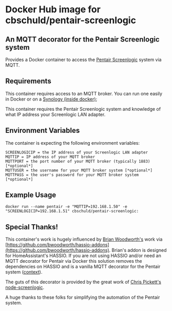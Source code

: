 # Docker Hub image for cbschuld/pentair-screenlogic

## An MQTT decorator for the Pentair Screenlogic system

Provides a Docker container to access the [Pentair Screenlogic](https://www.pentair.com/en/products/pool-spa-equipment/pool-automation/screenlogic2_interfaceforintellitouchandeasytouchautomationsystems.html) system via MQTT.

## Requirements

This container requires access to an MQTT broker.  You can run one easily in Docker or on a [Synology (inside docker)](https://chrisschuld.com/2020/08/installing-mqtt-broker-on-synology/);

This container requires the Pentair Screenlogic system and knowledge of what IP address your Screenlogic LAN adapter.

## Environment Variables

The container is expecting the following environment variables:

    SCREENLOGICIP = the IP address of your Screenlogic LAN adapter
    MQTTIP = IP address of your MQTT broker
    MQTTPORT = the port number of your MQTT broker (typically 1883) [*optional*]
    MQTTUSER = the username for your MQTT broker system [*optional*]
    MQTTPASS = the user's password for your MQTT broker system [*optional*]

## Example Usage

```shell
docker run --name pentair -e "MQTTIP=192.168.1.50" -e "SCREENLOGICIP=192.168.1.51" cbschuld/pentair-screenlogic:
```

## Special Thanks!

This container's work is hugely influenced by [Brian Woodworth's](https://github.com/bwoodworth) work via [https://github.com/bwoodworth/hassio-addons](https://github.com/bwoodworth/hassio-addons).  Brian's addon is designed for HomeAssistant's HASSIO.  If you are not using HASSIO and/or need an MQTT decorator for Pentair via Docker this solution removes the dependencies on HASSIO and is a vanilla MQTT decorator for the Pentair system ([context](https://github.com/bwoodworth/hassio-addons/issues/15)).

The guts of this decorator is provided by the great work of [Chris Pickett's](https://www.parnic.com/) [node-screenlogic](https://github.com/parnic/node-screenlogic).

A huge thanks to these folks for simplifying the automation of the Pentair system.

